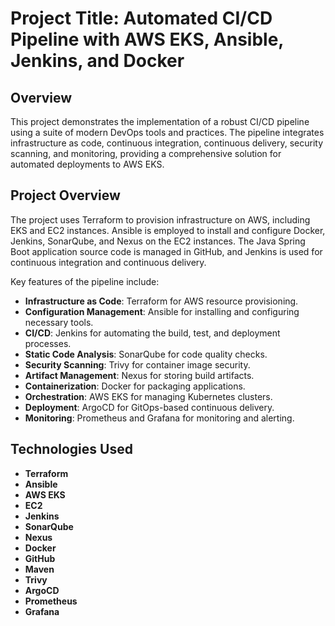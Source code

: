 # Project Title: Automated CI/CD Pipeline with AWS EKS, Ansible, Jenkins, and Docker

## Overview

This project demonstrates the implementation of a robust CI/CD pipeline using a suite of modern DevOps tools and practices. The pipeline integrates infrastructure as code, continuous integration, continuous delivery, security scanning, and monitoring, providing a comprehensive solution for automated deployments to AWS EKS.

## Project Overview

The project uses Terraform to provision infrastructure on AWS, including EKS and EC2 instances. Ansible is employed to install and configure Docker, Jenkins, SonarQube, and Nexus on the EC2 instances. The Java Spring Boot application source code is managed in GitHub, and Jenkins is used for continuous integration and continuous delivery.

Key features of the pipeline include:

- **Infrastructure as Code**: Terraform for AWS resource provisioning.
- **Configuration Management**: Ansible for installing and configuring necessary tools.
- **CI/CD**: Jenkins for automating the build, test, and deployment processes.
- **Static Code Analysis**: SonarQube for code quality checks.
- **Security Scanning**: Trivy for container image security.
- **Artifact Management**: Nexus for storing build artifacts.
- **Containerization**: Docker for packaging applications.
- **Orchestration**: AWS EKS for managing Kubernetes clusters.
- **Deployment**: ArgoCD for GitOps-based continuous delivery.
- **Monitoring**: Prometheus and Grafana for monitoring and alerting.

## Technologies Used

- **Terraform**
- **Ansible**
- **AWS EKS**
- **EC2**
- **Jenkins**
- **SonarQube**
- **Nexus**
- **Docker**
- **GitHub**
- **Maven**
- **Trivy**
- **ArgoCD**
- **Prometheus**
- **Grafana**
